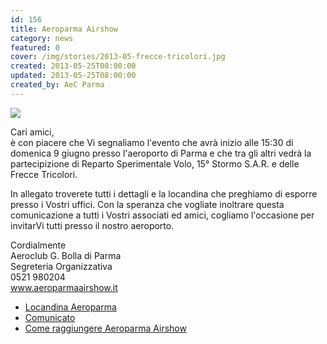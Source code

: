 ```yaml
---
id: 156
title: Aeroparma Airshow
category: news
featured: 0
cover: /img/stories/2013-05-frecce-tricolori.jpg
created: 2013-05-25T08:00:00
updated: 2013-05-25T08:00:00
created_by: AeC Parma
---
```


<img class="float-start mr-3 w-[300px]" src="/img/stories/2013-05-frecce-tricolori.jpg"/>

Cari amici,<br/>
è con piacere che Vi segnaliamo l'evento che avrà inizio alle 15:30 di domenica 9 giugno presso l'aeroporto di Parma e che tra gli altri vedrà la partecipizione di Reparto Sperimentale Volo, 15° Stormo S.A.R. e delle Frecce Tricolori.

In allegato troverete tutti i dettagli e la locandina che preghiamo di esporre presso i Vostri uffici. Con la speranza che vogliate inoltrare questa comunicazione a tutti i Vostri associati ed amici, cogliamo l'occasione per invitarVi tutti presso il nostro aeroporto.

Cordialmente<br />
Aeroclub G. Bolla di Parma<br />
Segreteria Organizzativa <br />
0521 980204<br />
<a href="www.aeroparmaairshow.it" target="_blank">www.aeroparmaairshow.it</a><br />

- <a href="/docs/2013.LIMP.Locandina_Aeroparma.pdf">Locandina Aeroparma</a>
- <a href="/docs/2013.LIMP.Comunicato.pdf">Comunicato</a>
- <a href="/docs/2013.LIMP.Come_raggiungere_fiere.pdf">Come raggiungere Aeroparma Airshow</a>
